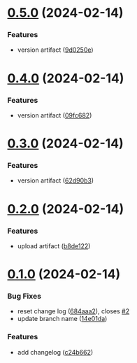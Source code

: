 # [0.5.0](https://github.com/DALIMOORE/cicd1/compare/v0.4.0...v0.5.0) (2024-02-14)


### Features

* version artifact ([9d0250e](https://github.com/DALIMOORE/cicd1/commit/9d0250eda3ff562e5a76d658c8d8e6816c0284ba))



# [0.4.0](https://github.com/DALIMOORE/cicd1/compare/v0.3.0...v0.4.0) (2024-02-14)


### Features

* version artifact ([09fc682](https://github.com/DALIMOORE/cicd1/commit/09fc682eb1933f8bb60a7f7a2dea715917f7a3dc))



# [0.3.0](https://github.com/DALIMOORE/cicd1/compare/v0.2.0...v0.3.0) (2024-02-14)


### Features

* version artifact ([62d90b3](https://github.com/DALIMOORE/cicd1/commit/62d90b34678bd7f5c894099f827dcec3b3038e98))



# [0.2.0](https://github.com/DALIMOORE/cicd1/compare/v0.1.0...v0.2.0) (2024-02-14)


### Features

* upload artifact ([b8de122](https://github.com/DALIMOORE/cicd1/commit/b8de122ade0737c993a511db1846326cf07a8e82))



# [0.1.0](https://github.com/DALIMOORE/cicd1/compare/c24b66210e4f228377c146d35e2f5a756b90e2ec...v0.1.0) (2024-02-14)


### Bug Fixes

* reset change log ([684aaa2](https://github.com/DALIMOORE/cicd1/commit/684aaa23560a145ea8ef1cba8520e06933e820ae)), closes [#2](https://github.com/DALIMOORE/cicd1/issues/2)
* update branch name ([14e01da](https://github.com/DALIMOORE/cicd1/commit/14e01da3446c80ac47f2bd7e2b97d8076ef6a399))


### Features

* add changelog ([c24b662](https://github.com/DALIMOORE/cicd1/commit/c24b66210e4f228377c146d35e2f5a756b90e2ec))



